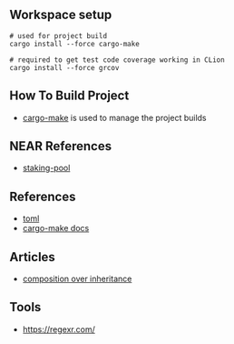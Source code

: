 ## Workspace setup
```shell
# used for project build
cargo install --force cargo-make

# required to get test code coverage working in CLion
cargo install --force grcov
```

## How To Build Project 
- [cargo-make][1] is used to manage the project builds

## NEAR References
- [staking-pool][4]

## References
- [toml][2]
- [cargo-make docs][3]

## Articles
- [composition over inheritance][5]

## Tools
- https://regexr.com/

[1]: https://crates.io/crates/cargo-make
[2]: https://toml.io/en/v1.0.0
[3]: https://sagiegurari.github.io/cargo-make
[4]: https://github.com/near/core-contracts/tree/master/staking-pool#staking-pool-contract-guarantees-and-invariants
[5]: https://www.reddit.com/r/rust/comments/372mqw/how_do_i_composition_over_inheritance/